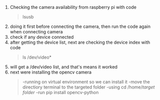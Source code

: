 1. Checking the camera availability from raspberry pi with code
    >lsusb
2. doing it first before connecting the camera, then run the code again when connecting camera
3. check if any device connected 
4. after getting the device list, next are checking the device index with code
    >ls /dev/video*
5. will get a /dev/video list, and that's means it worked
6. next were installing the opencv camera
   >-running on virtual environment so we can install it
   > -move the directiory terminal to the targeted folder
   > -using cd /home/*target folder*
   > -run pip install opencv-python
    
